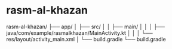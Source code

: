 # rasm-al-khazan
rasm-al-khazan/ ├── app/ │   ├── src/ │   │   ├── main/ │   │   │   ├── java/com/example/rasmalkhazan/MainActivity.kt │   │   │   └── res/layout/activity_main.xml │   └── build.gradle └── build.gradle
